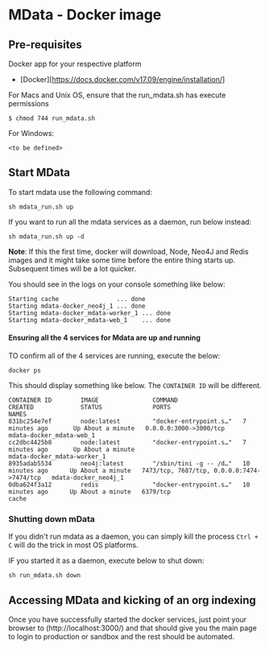 # MData - Docker image

## Pre-requisites

Docker app for your respective platform

- [Docker][https://docs.docker.com/v17.09/engine/installation/]

For Macs and Unix OS, ensure that the run_mdata.sh has execute permissions

```
$ chmod 744 run_mdata.sh
```

For Windows:

```
<to be defined>
```

## Start MData

To start mdata use the following command:

```
sh mdata_run.sh up
```

If you want to run all the mdata services as a daemon, run below instead:

```
sh mdata_run.sh up -d
```

__Note__: If this the first time, docker will download, Node, Neo4J and Redis images and it might take some time before the entire thing starts up. Subsequent times will be a lot quicker.

You should see in the logs on your console something like below:

```
Starting cache                ... done
Starting mdata-docker_neo4j_1 ... done
Starting mdata-docker_mdata-worker_1 ... done
Starting mdata-docker_mdata-web_1    ... done

```

#### Ensuring all the 4 services for Mdata are up and running

TO confirm all of the 4 services are running, execute the below:

```
docker ps
```

This should display something like below. The `CONTAINER ID` will be different.

```
CONTAINER ID        IMAGE               COMMAND                  CREATED             STATUS              PORTS                                        NAMES
831bc254e7ef        node:latest         "docker-entrypoint.s…"   7 minutes ago       Up About a minute   0.0.0.0:3000->3000/tcp                       mdata-docker_mdata-web_1
cc2dbc4425b8        node:latest         "docker-entrypoint.s…"   7 minutes ago       Up About a minute                                                mdata-docker_mdata-worker_1
8935adab5534        neo4j:latest        "/sbin/tini -g -- /d…"   10 minutes ago      Up About a minute   7473/tcp, 7687/tcp, 0.0.0.0:7474->7474/tcp   mdata-docker_neo4j_1
0dba624f3a12        redis               "docker-entrypoint.s…"   10 minutes ago      Up About a minute   6379/tcp                                     cache
```

### Shutting down mData

If you didn't run mdata as a daemon, you can simply kill the process `Ctrl + C` will do the trick in most OS platforms.

IF you started it as a daemon, execute below to shut down:

```
sh run_mdata.sh down
```

## Accessing MData and kicking of an org indexing

Once you have successfully started the docker services, just point your browser to (http://localhost:3000/) and that should give you the main page to login to production or sandbox and the rest should be automated.